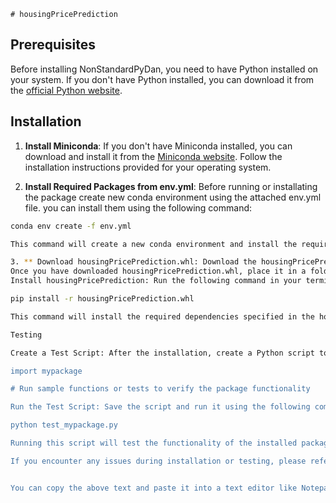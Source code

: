 	

    

    
    # housingPricePrediction

## Prerequisites
Before installing NonStandardPyDan, you need to have Python installed on your system. If you don't have Python installed, you can download it from the [official Python website](https://www.python.org/downloads).

## Installation
1. **Install Miniconda**: If you don't have Miniconda installed, you can download and install it from the [Miniconda website](https://docs.conda.io/en/latest/miniconda.html). Follow the installation instructions provided for your operating system.

2. **Install Required Packages from env.yml**: Before running or installating the package create new conda environment using the attached env.yml file. you can install them using the following command:

```bash
conda env create -f env.yml

This command will create a new conda environment and install the required packages specified in the env.yml file.

3. ** Download housingPricePrediction.whl: Download the housingPricePrediction.whl file.
Once you have downloaded housingPricePrediction.whl, place it in a folder on your system. Navigate to the directory where housingPricePrediction.whl is located using your terminal or command prompt.
Install housingPricePrediction: Run the following command in your terminal or command prompt to install MyPackage using pip:

pip install -r housingPricePrediction.whl

This command will install the required dependencies specified in the housingPricePrediction.whl file.

Testing

Create a Test Script: After the installation, create a Python script to test the functionality of the installed package. Here's an example Python script (test_mypackage.py) that imports the installed package and runs sample functions or tests to verify its functionality:

import mypackage

# Run sample functions or tests to verify the package functionality

Run the Test Script: Save the script and run it using the following command in your terminal or command prompt:

python test_mypackage.py

Running this script will test the functionality of the installed package.

If you encounter any issues during installation or testing, please refer to the package documentation or seek support from the package maintainers.


You can copy the above text and paste it into a text editor like Notepad to create the README.md file with the correct markdown formatting.



